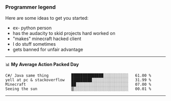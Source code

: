### Programmer legend

<!--START_SECTION:waka-->

Here are some ideas to get you started:

- ex- python person
- has the audacity to skid projects hard worked on
- "makes" minecraft hacked client
- I do stuff sometimes
- gets banned for unfair advantage
-------

📊 **My Average Action Packed Day**
```text
C#/ Java same thing          ██████████████░░░░░░░░░░░   61.00 % 
yell at pc & stackoverflow   █████████░░░░░░░░░░░░░░░░   31.99 % 
Minecraft                    ██░░░░░░░░░░░░░░░░░░░░░░░   07.00 % 
Seeing the sun               ▒░░░░░░░░░░░░░░░░░░░░░░░░   00.01 % 
```

<!--END_SECTION:waka-->

-------

